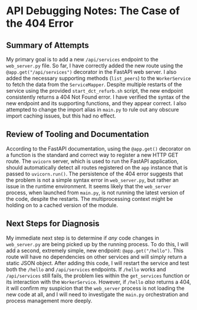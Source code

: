 # API Debugging Notes: The Case of the 404 Error

## Summary of Attempts

My primary goal is to add a new `/api/services` endpoint to the `web_server.py` file. So far, I have correctly added the new route using the `@app.get("/api/services")` decorator in the FastAPI web server. I also added the necessary supporting methods (`list_peers`) to the `WorkerService` to fetch the data from the `ServiceMapper`. Despite multiple restarts of the service using the provided `start_dct_refurb.sh` script, the new endpoint consistently returns a 404 Not Found error. I have verified the syntax of the new endpoint and its supporting functions, and they appear correct. I also attempted to change the import alias in `main.py` to rule out any obscure import caching issues, but this had no effect.

## Review of Tooling and Documentation

According to the FastAPI documentation, using the `@app.get()` decorator on a function is the standard and correct way to register a new HTTP GET route. The `uvicorn` server, which is used to run the FastAPI application, should automatically detect all routes registered on the `app` instance that is passed to `uvicorn.run()`. The persistence of the 404 error suggests that the problem is not a simple syntax error in `web_server.py`, but rather an issue in the runtime environment. It seems likely that the `web_server` process, when launched from `main.py`, is not running the latest version of the code, despite the restarts. The multiprocessing context might be holding on to a cached version of the module.

## Next Steps for Diagnosis

My immediate next step is to determine if *any* code changes in `web_server.py` are being picked up by the running process. To do this, I will add a second, extremely simple, new endpoint: `@app.get("/hello")`. This route will have no dependencies on other services and will simply return a static JSON object. After adding this code, I will restart the service and test both the `/hello` and `/api/services` endpoints. If `/hello` works and `/api/services` still fails, the problem lies within the `get_services` function or its interaction with the `WorkerService`. However, if `/hello` *also* returns a 404, it will confirm my suspicion that the `web_server` process is not loading the new code at all, and I will need to investigate the `main.py` orchestration and process management more deeply.
